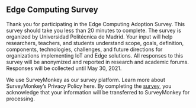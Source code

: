 ## Edge Computing Survey

Thank you for participating in the Edge Computing Adoption Survey. This survey should take you less than 20 minutes to complete. The survey is organized by Universidad Politécnica de Madrid. Your input will help researchers, teachers, and students understand scope, goals, definition, components, technologies, challenges, and future directions for organizations implementing IoT and Edge solutions. All responses to this survey will be anonymized and reported in research and academic forums. Responses will be collected until May 30, 2021.

 
We use SurveyMonkey as our survey platform. Learn more about SurveyMonkey’s Privacy Policy here. By completing the [survey](https://es.surveymonkey.com/r/PMWD7ZM), you acknowledge that your information will be transferred to SurveyMonkey for processing.